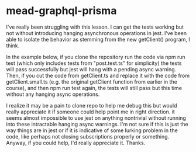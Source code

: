 # mead-graphql-prisma

I've really been struggling with this lesson.  I can get the tests working but not without introducing hanging asynchronous operations in jest.  I've been able to isolate the behavior as stemming from the new getClient() program, I think. 

In the example below, if you clone the repository run the code via npm run test (which only includes tests from "post.test.ts" for simplicity) the tests will pass successfully but jest will hang with a pending async warning.  Then, if you cut the code from getClient.ts and replace it with the code from getClient.small.ts (e.g. the original getClient function from earlier in the course), and then npm run test again, the tests will still pass but this time without any hanging async operations. 

I realize it may be a pain to clone repo to help me debug this but would really appreciate it if someone could help point me in right direction.  it seems almost impossible to use jest on anything nontrivial without running into these intractable hanging async warnings.  I'm not sure if this is just the way things are in jest or if it is indicative of some lurking problem in the code, like perhaps not closing subscriptions properly or something.  Anyway, if you could help, I'd really appreciate it.  Thanks.
